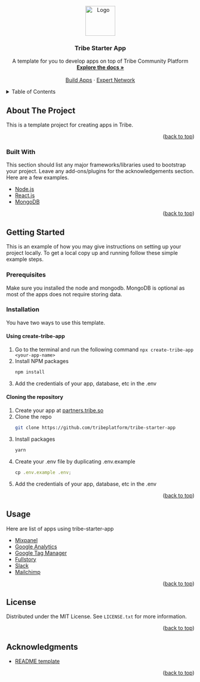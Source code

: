 <div id="top"></div>

<br />
<div align="center">
  <a href="https://tribe.so">
    <img src="https://tribe.so/webflow-v2/images/TribeLogo.svg" alt="Logo" width="80" height="80">
  </a>

  <h3 align="center">Tribe Starter App</h3>

  <p align="center">
    A template for you to develop apps on top of Tribe Community Platform
    <br />
    <a href="https://partners.tribe.so/docs/guide/index/"><strong>Explore the docs »</strong></a>
    <br />
    <br />
    <a href="https://partners.tribe.so/portal/">Build Apps</a>
    ·
    <a href="https://tribe-community.typeform.com/to/FpsR55AT"> Expert Network </a>
</div>

<!-- TABLE OF CONTENTS -->
<details>
  <summary>Table of Contents</summary>
  <ol>
    <li>
      <a href="#about-the-project">About The Project</a>
      <ul>
        <li><a href="#built-with">Built With</a></li>
      </ul>
    </li>
    <li>
      <a href="#getting-started">Getting Started</a>
      <ul>
        <li><a href="#prerequisites">Prerequisites</a></li>
        <li><a href="#installation">Installation</a></li>
      </ul>
    </li>
    <li><a href="#usage">Usage</a></li>
    <li><a href="#license">License</a></li>
    <li><a href="#acknowledgments">Acknowledgments</a></li>
  </ol>
</details>

<!-- ABOUT THE PROJECT -->

## About The Project

This is a template project for creating apps in Tribe.

<p align="right">(<a href="#top">back to top</a>)</p>

### Built With

This section should list any major frameworks/libraries used to bootstrap your project. Leave any add-ons/plugins for the acknowledgements section. Here are a few examples.

- [Node.js](https://nodejs.org/en/)
- [React.js](https://reactjs.org/)
- [MongoDB](https://www.mongodb.com)

<p align="right">(<a href="#top">back to top</a>)</p>

<!-- GETTING STARTED -->

## Getting Started

This is an example of how you may give instructions on setting up your project locally.
To get a local copy up and running follow these simple example steps.

### Prerequisites

Make sure you installed the node and mongodb. MongoDB is optional as most of the apps does not require storing data.

### Installation

You have two ways to use this template.

#### Using create-tribe-app

1. Go to the terminal and run the following command `npx create-tribe-app <your-app-name>`
2. Install NPM packages
	```sh
   npm install
   ```
3. Add the credentials of your app, database, etc in the .env

#### Cloning the repository

1. Create your app at [partners.tribe.so](https://partners.tribe.so)
2. Clone the repo
   ```sh
   git clone https://github.com/tribeplatform/tribe-starter-app
   ```
3. Install packages
   ```sh
   yarn
   ```
4. Create your .env file by duplicating .env.example
   ```js
   cp .env.example .env;
   ```
5. Add the credentials of your app, database, etc in the .env

<p align="right">(<a href="#top">back to top</a>)</p>

<!-- USAGE EXAMPLES -->

## Usage

Here are list of apps using tribe-starter-app

- [Mixpanel](https://github.com/tribeplatform/tribe-mixpanel-app)
- [Google Analytics](https://github.com/tribeplatform/google-analytics-app)
- [Google Tag Manager](https://github.com/tribeplatform/google-tag-manager-app)
- [Fullstory](https://github.com/tribeplatform/fullstory-app)
- [Slack](https://github.com/tribeplatform/slack-app)
- [Mailchimp](https://github.com/tribeplatform/tribe-mixpanel-app)

<p align="right">(<a href="#top">back to top</a>)</p>

## License

Distributed under the MIT License. See `LICENSE.txt` for more information.

<p align="right">(<a href="#top">back to top</a>)</p>

## Acknowledgments

- [README template](https://github.com/othneildrew/Best-README-Template)

<p align="right">(<a href="#top">back to top</a>)</p>

[forks-shield]: https://img.shields.io/github/forks/othneildrew/Best-README-Template.svg?style=for-the-badge
[forks-url]: https://github.com/tribeplatform/tribe-starter-app/network/members
[stars-url]: https://github.com/tribeplatform/tribe-starter-app/stargazers
[issues-url]: https://github.com/tribeplatform/tribe-starter-app/issues
[product-screenshot]: images/screenshot.png
